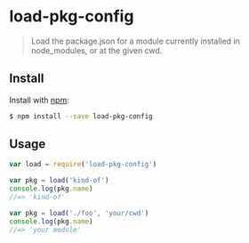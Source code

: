 # load-pkg-config

> Load the package.json for a module currently installed in node_modules, or at the given cwd.

## Install

Install with [npm](https://www.npmjs.com/):

```sh
$ npm install --save load-pkg-config
```

## Usage

```js
var load = require('load-pkg-config')
```

```js
var pkg = load('kind-of')
console.log(pkg.name)
//=> 'kind-of'

var pkg = load('./foo', 'your/cwd')
console.log(pkg.name)
//=> 'your module'
```
